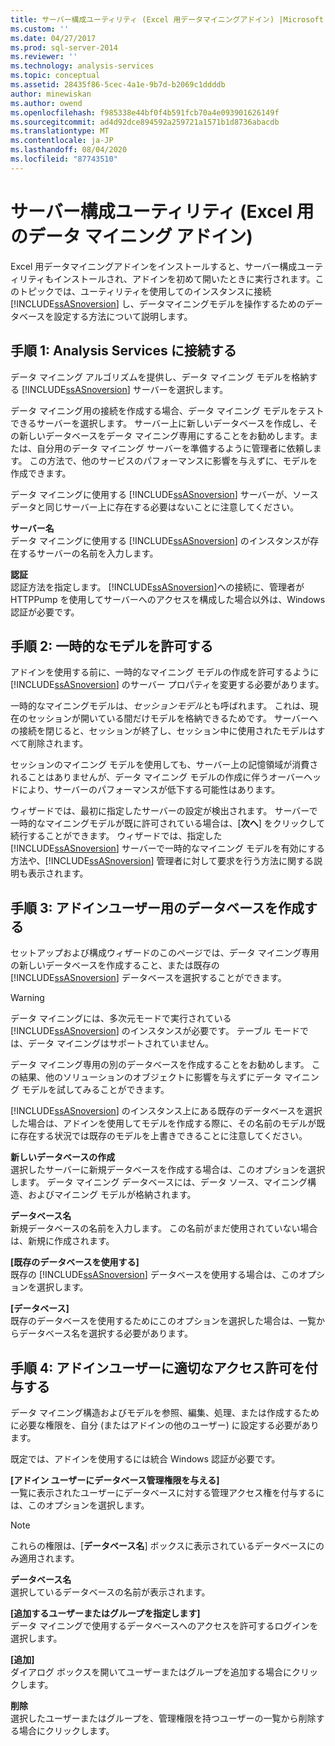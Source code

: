 ```yaml
---
title: サーバー構成ユーティリティ (Excel 用データマイニングアドイン) |Microsoft Docs
ms.custom: ''
ms.date: 04/27/2017
ms.prod: sql-server-2014
ms.reviewer: ''
ms.technology: analysis-services
ms.topic: conceptual
ms.assetid: 28435f86-5cec-4a1e-9b7d-b2069c1ddddb
author: minewiskan
ms.author: owend
ms.openlocfilehash: f985338e44bf0f4b591fcb70a4e093901626149f
ms.sourcegitcommit: ad4d92dce894592a259721a1571b1d8736abacdb
ms.translationtype: MT
ms.contentlocale: ja-JP
ms.lasthandoff: 08/04/2020
ms.locfileid: "87743510"
---
```

# <a name="server-configuration-utility-data-mining-add-ins-for-excel"></a>サーバー構成ユーティリティ (Excel 用のデータ マイニング アドイン)
  Excel 用データマイニングアドインをインストールすると、サーバー構成ユーティリティもインストールされ、アドインを初めて開いたときに実行されます。このトピックでは、ユーティリティを使用してのインスタンスに接続 [!INCLUDE[ssASnoversion](../includes/ssasnoversion-md.md)] し、データマイニングモデルを操作するためのデータベースを設定する方法について説明します。  
  

  
##  <a name="step-1-connect-to-analysis-services"></a><a name="bkmk_step1"></a>手順 1: Analysis Services に接続する  
 データ マイニング アルゴリズムを提供し、データ マイニング モデルを格納する [!INCLUDE[ssASnoversion](../includes/ssasnoversion-md.md)] サーバーを選択します。  
  
 データ マイニング用の接続を作成する場合、データ マイニング モデルをテストできるサーバーを選択します。 サーバー上に新しいデータベースを作成し、その新しいデータベースをデータ マイニング専用にすることをお勧めします。または、自分用のデータ マイニング サーバーを準備するように管理者に依頼します。 この方法で、他のサービスのパフォーマンスに影響を与えずに、モデルを作成できます。  
  
 データ マイニングに使用する [!INCLUDE[ssASnoversion](../includes/ssasnoversion-md.md)] サーバーが、ソース データと同じサーバー上に存在する必要はないことに注意してください。  
  
 **サーバー名**  
 データ マイニングに使用する [!INCLUDE[ssASnoversion](../includes/ssasnoversion-md.md)] のインスタンスが存在するサーバーの名前を入力します。  
  
 **認証**  
 認証方法を指定します。 [!INCLUDE[ssASnoversion](../includes/ssasnoversion-md.md)]への接続に、管理者が HTTPPump を使用してサーバーへのアクセスを構成した場合以外は、Windows 認証が必要です。  
  
##  <a name="step-2-allow-temporary-models"></a><a name="bkmk_step2"></a>手順 2: 一時的なモデルを許可する  
 アドインを使用する前に、一時的なマイニング モデルの作成を許可するように [!INCLUDE[ssASnoversion](../includes/ssasnoversion-md.md)] のサーバー プロパティを変更する必要があります。  
  
 一時的なマイニングモデルは、*セッションモデル*とも呼ばれます。 これは、現在のセッションが開いている間だけモデルを格納できるためです。 サーバーへの接続を閉じると、セッションが終了し、セッション中に使用されたモデルはすべて削除されます。  
  
 セッションのマイニング モデルを使用しても、サーバー上の記憶領域が消費されることはありませんが、データ マイニング モデルの作成に伴うオーバーヘッドにより、サーバーのパフォーマンスが低下する可能性はあります。  
  
 ウィザードでは、最初に指定したサーバーの設定が検出されます。 サーバーで一時的なマイニングモデルが既に許可されている場合は、[**次へ**] をクリックして続行することができます。 ウィザードでは、指定した [!INCLUDE[ssASnoversion](../includes/ssasnoversion-md.md)] サーバーで一時的なマイニング モデルを有効にする方法や、[!INCLUDE[ssASnoversion](../includes/ssasnoversion-md.md)] 管理者に対して要求を行う方法に関する説明も表示されます。  
  
##  <a name="step-3-create-database-for-add-in-users"></a><a name="bkmk_step3"></a>手順 3: アドインユーザー用のデータベースを作成する  
 セットアップおよび構成ウィザードのこのページでは、データ マイニング専用の新しいデータベースを作成すること、または既存の [!INCLUDE[ssASnoversion](../includes/ssasnoversion-md.md)] データベースを選択することができます。  
  
> [!WARNING]  
>  データ マイニングには、多次元モードで実行されている [!INCLUDE[ssASnoversion](../includes/ssasnoversion-md.md)] のインスタンスが必要です。 テーブル モードでは、データ マイニングはサポートされていません。  
  
 データ マイニング専用の別のデータベースを作成することをお勧めします。 この結果、他のソリューションのオブジェクトに影響を与えずにデータ マイニング モデルを試してみることができます。  
  
 [!INCLUDE[ssASnoversion](../includes/ssasnoversion-md.md)] のインスタンス上にある既存のデータベースを選択した場合は、アドインを使用してモデルを作成する際に、その名前のモデルが既に存在する状況では既存のモデルを上書きできることに注意してください。  
  
 **新しいデータベースの作成**  
 選択したサーバーに新規データベースを作成する場合は、このオプションを選択します。 データ マイニング データベースには、データ ソース、マイニング構造、およびマイニング モデルが格納されます。  
  
 **データベース名**  
 新規データベースの名前を入力します。 この名前がまだ使用されていない場合は、新規に作成されます。  
  
 **[既存のデータベースを使用する]**  
 既存の [!INCLUDE[ssASnoversion](../includes/ssasnoversion-md.md)] データベースを使用する場合は、このオプションを選択します。  
  
 **[データベース]**  
 既存のデータベースを使用するためにこのオプションを選択した場合は、一覧からデータベース名を選択する必要があります。  
  
##  <a name="step-4-give-add-in-users-appropriate-permissions"></a><a name="bkmk_step4"></a>手順 4: アドインユーザーに適切なアクセス許可を付与する  
 データ マイニング構造およびモデルを参照、編集、処理、または作成するために必要な権限を、自分 (またはアドインの他のユーザー) に設定する必要があります。  
  
 既定では、アドインを使用するには統合 Windows 認証が必要です。  
  
 **[アドイン ユーザーにデータベース管理権限を与える]**  
 一覧に表示されたユーザーにデータベースに対する管理アクセス権を付与するには、このオプションを選択します。  
  
> [!NOTE]  
>  これらの権限は、[**データベース名**] ボックスに表示されているデータベースにのみ適用されます。  
  
 **データベース名**  
 選択しているデータベースの名前が表示されます。  
  
 **[追加するユーザーまたはグループを指定します]**  
 データ マイニングで使用するデータベースへのアクセスを許可するログインを選択します。  
  
 **[追加]**  
 ダイアログ ボックスを開いてユーザーまたはグループを追加する場合にクリックします。  
  
 **削除**  
 選択したユーザーまたはグループを、管理権限を持つユーザーの一覧から削除する場合にクリックします。  
  
  
